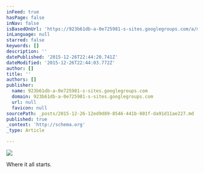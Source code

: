 ```yaml
---
inFeed: true
hasPage: false
inNav: false
isBasedOnUrl: 'https://923b61db-a-0e725981-s-sites.googlegroups.com/a/molinara.ca/winemaking/frank/StoreImage002.jpg?attachauth=ANoY7crDaQa7m2CqXN7iNDI3bxCPdR42-8h5Y2XYy1KRNMv4rEyyq0vhS_Go9cQaTzFkPTDVb2dPnPvJ3pCMB4vFq-OAIx8HtfM71NInUhA7Y8PZXawb1SHpUiSR7PrJlqrUxgYQxQ_ZjaADO4nQBMbfvOzMYGB5jEiLtW_QzEjdUTf6YEytHBklu01SsmRGNUxt3ZxiFy4KgvIu-DMsm_WwB6v6ubwz5S95sGYmLtaMWuJhJUlWKTU%3D&attredirects=0'
inLanguage: null
starred: false
keywords: []
description: ''
datePublished: '2015-12-26T22:44:20.741Z'
dateModified: '2015-12-26T22:44:03.772Z'
author: []
title: ''
authors: []
publisher:
  name: 923b61db-a-0e725981-s-sites.googlegroups.com
  domain: 923b61db-a-0e725981-s-sites.googlegroups.com
  url: null
  favicon: null
sourcePath: _posts/2015-12-26-12ed9d89-8546-441b-801f-da91d11ae227.md
published: true
_context: 'http://schema.org'
_type: Article

---
```

![](https://923b61db-a-0e725981-s-sites.googlegroups.com/a/molinara.ca/winemaking/frank/StoreImage002.jpg?attachauth=ANoY7crDaQa7m2CqXN7iNDI3bxCPdR42-8h5Y2XYy1KRNMv4rEyyq0vhS_Go9cQaTzFkPTDVb2dPnPvJ3pCMB4vFq-OAIx8HtfM71NInUhA7Y8PZXawb1SHpUiSR7PrJlqrUxgYQxQ_ZjaADO4nQBMbfvOzMYGB5jEiLtW_QzEjdUTf6YEytHBklu01SsmRGNUxt3ZxiFy4KgvIu-DMsm_WwB6v6ubwz5S95sGYmLtaMWuJhJUlWKTU%3D&attredirects=0)

Where it all starts.